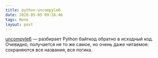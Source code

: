 ```yaml
---
title: python-uncompyle6
date: 2020-05-05 09:16:46
tags: None
layout: post
---
```


[uncompyle6](https://github.com/rocky/python-uncompyle6/) — разбирает Python байткод обратно в исходный код. Очевидно, получается не то же самое, но очень даже читаемое: сохраняются все названия, вся логика.
